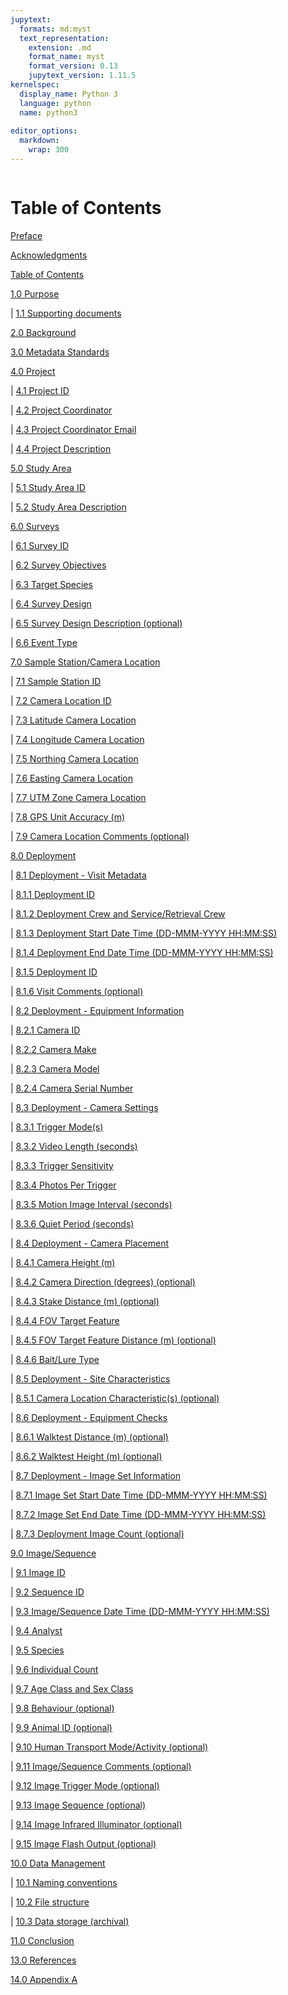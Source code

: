 ```yaml
---
jupytext:
  formats: md:myst
  text_representation:
    extension: .md
    format_name: myst
    format_version: 0.13
    jupytext_version: 1.11.5
kernelspec:
  display_name: Python 3
  language: python
  name: python3
  
editor_options: 
  markdown: 
    wrap: 300
---
```


```{tableofcontents}
```

# Table of Contents

[Preface](#preface)

[Acknowledgments](#acknowledgments)

[Table of Contents](#table-of-contents)

[1.0 Purpose](#purpose)

|        [1.1 Supporting documents](#_Toc140173097)

[2.0 Background](#background)

[3.0 Metadata Standards](#metadata-standards)

[4.0 Project](#project)

|        [4.1 Project ID](#project-id)

|        [4.2 Project Coordinator](#project-coordinator)

|        [4.3 Project Coordinator Email](#project-coordinator-email)

|        [4.4 Project Description](#project-description)

[5.0 Study Area](#study-area)

|        [5.1 Study Area ID](#study-area-id)

|        [5.2 Study Area Description](#study-area-description)

[6.0 Surveys](#surveys)

|        [6.1 Survey ID](#survey-id)

|        [6.2 Survey Objectives](#survey-objectives)

|        [6.3 Target Species](#target-species)

|        [6.4 Survey Design](#survey-design)

|        [6.5 Survey Design Description (optional)](#survey-design-description-optional)

|        [6.6 Event Type](#event-type)

[7.0 Sample Station/Camera Location](#sample-stationcamera-location)

|        [7.1 Sample Station ID](#sample-station-id)

|        [7.2 Camera Location ID](#camera-location-id)

|        [7.3 Latitude Camera Location](#latitude-camera-location)

|        [7.4 Longitude Camera Location](#longitude-camera-location)

|        [7.5 Northing Camera Location](#northing-camera-location)

|        [7.6 Easting Camera Location](#easting-camera-location)

|        [7.7 UTM Zone Camera Location](#utm-zone-camera-location)

|        [7.8 GPS Unit Accuracy (m)](#gps-unit-accuracy-m)

|        [7.9 Camera Location Comments (optional)](#camera-location-comments-optional)

[8.0 Deployment](#deployment)

|        [8.1 Deployment - Visit Metadata](#deployment---visit-metadata)

|                [8.1.1 Deployment ID](#_Toc140173127)

|                [8.1.2 Deployment Crew and Service/Retrieval Crew](#deployment-crew-and-serviceretrieval-crew)

|                [8.1.3 Deployment Start Date Time (DD-MMM-YYYY HH:MM:SS)](#deployment-start-date-time-dd-mmm-yyyy-hhmmss)

|                [8.1.4 Deployment End Date Time (DD-MMM-YYYY HH:MM:SS)](#deployment-end-date-time-dd-mmm-yyyy-hhmmss)

|                [8.1.5 Deployment ID](#deployment-id-1)

|                [8.1.6 Visit Comments (optional)](#visit-comments-optional)

|        [8.2 Deployment - Equipment Information](#deployment---equipment-information)

|                [8.2.1 Camera ID](#camera-id)

|                [8.2.2 Camera Make](#camera-make)

|                [8.2.3 Camera Model](#camera-model)

|                [8.2.4 Camera Serial Number](#camera-serial-number)

|        [8.3 Deployment - Camera Settings](#deployment---camera-settings)

|                [8.3.1 Trigger Mode(s)](#trigger-modes)

|                [8.3.2 Video Length (seconds)](#video-length-seconds)

|                [8.3.3 Trigger Sensitivity](#trigger-sensitivity)

|                [8.3.4 Photos Per Trigger](#photos-per-trigger)

|                [8.3.5 Motion Image Interval (seconds)](#motion-image-interval-seconds)

|                [8.3.6 Quiet Period (seconds)](#quiet-period-seconds)

|        [8.4 Deployment - Camera Placement](#deployment---camera-placement)

|                [8.4.1 Camera Height (m)](#camera-height-m)

|                [8.4.2 Camera Direction (degrees) (optional)](#camera-direction-degrees-optional)

|                [8.4.3 Stake Distance (m) (optional)](#stake-distance-m-optional)

|                [8.4.4 FOV Target Feature](#fov-target-feature)

|                [8.4.5 FOV Target Feature Distance (m) (optional)](#fov-target-feature-distance-m-optional)

|                [8.4.6 Bait/Lure Type](#baitlure-type)

|                [8.5 Deployment - Site Characteristics](#deployment---site-characteristics)

|                [8.5.1 Camera Location Characteristic(s) (optional)](#camera-location-characteristics-optional)

|                [8.6 Deployment - Equipment Checks](#deployment---equipment-checks)

|                [8.6.1 Walktest Distance (m) (optional)](#walktest-distance-m-optional)

|                [8.6.2 Walktest Height (m) (optional)](#walktest-height-m-optional)

|        [8.7 Deployment - Image Set Information](#deployment---image-set-information)

|                [8.7.1 Image Set Start Date Time (DD-MMM-YYYY HH:MM:SS)](#image-set-start-date-time-dd-mmm-yyyy-hhmmss)

|                [8.7.2 Image Set End Date Time (DD-MMM-YYYY HH:MM:SS)](#image-set-end-date-time-dd-mmm-yyyy-hhmmss)

|                [8.7.3 Deployment Image Count (optional)](#deployment-image-count-optional)

[9.0 Image/Sequence](#_Toc140173161)

|        [9.1 Image ID](#image-id)

|        [9.2 Sequence ID](#sequence-id)

|        [9.3 Image/Sequence Date Time (DD-MMM-YYYY HH:MM:SS)](#imagesequence-date-time-dd-mmm-yyyy-hhmmss)

|        [9.4 Analyst](#analyst)

|        [9.5 Species](#species)

|        [9.6 Individual Count](#individual-count)

|        [9.7 Age Class and Sex Class](#_Toc140173168)

|        [9.8 Behaviour (optional)](#behaviour-optional)

|        [9.9 Animal ID (optional)](#animal-id-optional)

|        [9.10 Human Transport Mode/Activity (optional)](#human-transport-modeactivity-optional)

|        [9.11 Image/Sequence Comments (optional)](#imagesequence-comments-optional)

|        [9.12 Image Trigger Mode (optional)](#image-trigger-mode-optional)

|        [9.13 Image Sequence (optional)](#image-sequence-optional)

|        [9.14 Image Infrared Illuminator (optional)](#image-infrared-illuminator-optional)

|        [9.15 Image Flash Output (optional)](#image-flash-output-optional)

[10.0 Data Management](#data-management)

|        [10.1 Naming conventions](#_Toc140173178)

|        [10.2 File structure](#file-structure)

|        [10.3 Data storage (archival)](#data-storage-archival)

[11.0 Conclusion](#conclusion)

[13.0 References](#references)

[14.0 Appendix A](#appendix-a)
